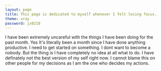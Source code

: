 ```yaml
---
layout: page
title: This page is dedicated to myself whenever I felt losing focus.
theme: xray
password: jz0218
---
```


I have been extremely uncareful with the things I have been doing for the past month. Yes It's literally been a month since I have done anything productive. I need to get started on something. I dont want to become a nobody. But the thing is I have completely no idea at all what to do. I have definately not the best version of my self right now. I cannot blame this on other people for my decisions as I am the one who decides my actions. 